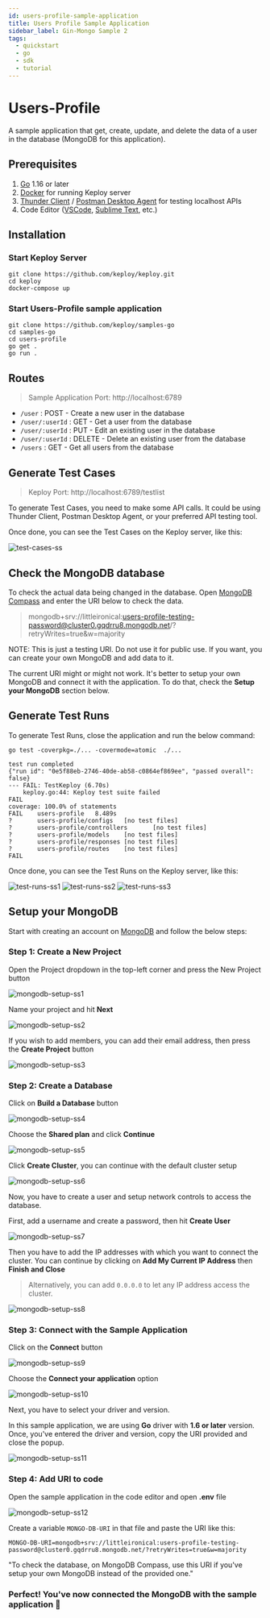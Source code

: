 ```yaml
---
id: users-profile-sample-application
title: Users Profile Sample Application
sidebar_label: Gin-Mongo Sample 2
tags:
  - quickstart
  - go
  - sdk
  - tutorial
---
```


# Users-Profile

A sample application that get, create, update, and delete the data of a user in the database (MongoDB for this application).

## Prerequisites

1. [Go](https://go.dev/doc/install) 1.16 or later
2. [Docker](https://docs.docker.com/engine/install/) for running Keploy server
3. [Thunder Client](https://marketplace.visualstudio.com/items?itemName=rangav.vscode-thunder-client) / [Postman Desktop Agent](https://www.postman.com/downloads/postman-agent/) for testing localhost APIs
4. Code Editor ([VSCode](https://code.visualstudio.com/download), [Sublime Text](https://www.sublimetext.com/download), etc.)

## Installation

### Start Keploy Server

```
git clone https://github.com/keploy/keploy.git
cd keploy
docker-compose up
```

### Start Users-Profile sample application

```
git clone https://github.com/keploy/samples-go
cd samples-go
cd users-profile
go get .
go run .
```

## Routes

> Sample Application Port: http://localhost:6789

- `/user` : POST - Create a new user in the database
- `/user/:userId` : GET - Get a user from the database
- `/user/:userId` : PUT - Edit an existing user in the database
- `/user/:userId` : DELETE - Delete an existing user from the database
- `/users` : GET - Get all users from the database

## Generate Test Cases

> Keploy Port: http://localhost:6789/testlist

To generate Test Cases, you need to make some API calls. It could be using Thunder Client, Postman Desktop Agent, or your preferred API testing tool.

Once done, you can see the Test Cases on the Keploy server, like this:

![test-cases-ss](https://raw.githubusercontent.com/keploy/samples-go/main/users-profile/assets/test-cases-ss.png)

## Check the MongoDB database

To check the actual data being changed in the database. Open [MongoDB Compass](https://www.mongodb.com/products/compass) and enter the URI below to check the data.

> mongodb+srv://littleironical:users-profile-testing-password@cluster0.gqdrru8.mongodb.net/?retryWrites=true&w=majority

NOTE: This is just a testing URI. Do not use it for public use. If you want, you can create your own MongoDB and add data to it.

The current URI might or might not work. It's better to setup your own MongoDB and connect it with the application. To do that, check the **Setup your MongoDB** section below.

## Generate Test Runs

To generate Test Runs, close the application and run the below command:

```
go test -coverpkg=./... -covermode=atomic  ./...
```

```
test run completed
{"run id": "0e5f88eb-2746-40de-ab58-c0864ef869ee", "passed overall": false}
--- FAIL: TestKeploy (6.70s)
    keploy.go:44: Keploy test suite failed
FAIL
coverage: 100.0% of statements
FAIL    users-profile   8.489s
?       users-profile/configs   [no test files]
?       users-profile/controllers       [no test files]
?       users-profile/models    [no test files]
?       users-profile/responses [no test files]
?       users-profile/routes    [no test files]
FAIL
```

Once done, you can see the Test Runs on the Keploy server, like this:

![test-runs-ss1](https://raw.githubusercontent.com/keploy/samples-go/main/users-profile/assets/test-runs-ss1.png)
![test-runs-ss2](https://raw.githubusercontent.com/keploy/samples-go/main/users-profile/assets/test-runs-ss2.png)
![test-runs-ss3](https://raw.githubusercontent.com/keploy/samples-go/main/users-profile/assets/test-runs-ss3.png)

## Setup your MongoDB

Start with creating an account on [MongoDB](https://www.mongodb.com/) and follow the below steps:

### **Step 1: Create a New Project**

Open the Project dropdown in the top-left corner and press the New Project button

![mongodb-setup-ss1](https://raw.githubusercontent.com/keploy/samples-go/main/users-profile/assets/mongodb-setup-ss1.png)

Name your project and hit **Next**

![mongodb-setup-ss2](https://github.com/keploy/samples-go/raw/main/users-profile/assets/mongodb-setup-ss2.png)

If you wish to add members, you can add their email address, then press the **Create Project** button

![mongodb-setup-ss3](https://github.com/keploy/samples-go/raw/main/users-profile/assets/mongodb-setup-ss3.png)

### **Step 2: Create a Database**

Click on **Build a Database** button

![mongodb-setup-ss4](https://github.com/keploy/samples-go/raw/main/users-profile/assets/mongodb-setup-ss4.png)

Choose the **Shared plan** and click **Continue**

![mongodb-setup-ss5](https://github.com/keploy/samples-go/raw/main/users-profile/assets/mongodb-setup-ss5.png)

Click **Create Cluster**, you can continue with the default cluster setup

![mongodb-setup-ss6](https://github.com/keploy/samples-go/raw/main/users-profile/assets/mongodb-setup-ss6.png)

Now, you have to create a user and setup network controls to access the database.

First, add a username and create a password, then hit **Create User**

![mongodb-setup-ss7](https://github.com/keploy/samples-go/raw/main/users-profile/assets/mongodb-setup-ss7.png)

Then you have to add the IP addresses with which you want to connect the cluster. You can continue by clicking on **Add My Current IP Address** then **Finish and Close**

> Alternatively, you can add `0.0.0.0` to let any IP address access the cluster.

![mongodb-setup-ss8](https://github.com/keploy/samples-go/raw/main/users-profile/assets/mongodb-setup-ss8.png)

### **Step 3: Connect with the Sample Application**

Click on the **Connect** button

![mongodb-setup-ss9](https://github.com/keploy/samples-go/raw/main/users-profile/assets/mongodb-setup-ss9.png)

Choose the **Connect your application** option

![mongodb-setup-ss10](https://github.com/keploy/samples-go/raw/main/users-profile/assets/mongodb-setup-ss10.png)

Next, you have to select your driver and version.

In this sample application, we are using **Go** driver with **1.6 or later** version. Once, you've entered the driver and version, copy the URI provided and close the popup.

![mongodb-setup-ss11](https://github.com/keploy/samples-go/raw/main/users-profile/assets/mongodb-setup-ss11.png)

### **Step 4: Add URI to code**

Open the sample application in the code editor and open **.env** file

![mongodb-setup-ss12](https://github.com/keploy/samples-go/raw/main/users-profile/assets/mongodb-setup-ss12.png)

Create a variable `MONGO-DB-URI` in that file and paste the URI like this:

```
MONGO-DB-URI=mongodb+srv://littleironical:users-profile-testing-password@cluster0.gqdrru8.mongodb.net/?retryWrites=true&w=majority
```

"To check the database, on MongoDB Compass, use this URI if you've setup your own MongoDB instead of the provided one."

### Perfect! You've now connected the MongoDB with the sample application 🥳